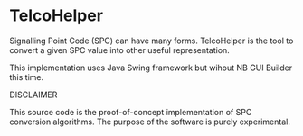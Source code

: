 # TelcoHelper

Signalling Point Code (SPC) can have many forms.
TelcoHelper is the tool to convert a given SPC value into other useful representation.

This implementation uses Java Swing framework but wihout NB GUI Builder this time.

DISCLAIMER

This source code is the proof-of-concept implementation of SPC conversion algorithms. 
The purpose of the software is purely experimental.